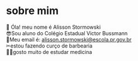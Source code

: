 # sobre mim           
🤙 Óla! meu nome é Alisson Stormowski      
😎Sou aluno do Colégio Estadual Victor Bussmann  
👀Meu email é: alisson.stormowski@escola.pr.gov.br  
✂estou fazendo curço de barbearia  
👨‍🎓gosto muito de estudar medicina 
